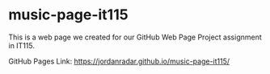 # music-page-it115

This is a web page we created for our GitHub Web Page Project assignment in IT115.

GitHub Pages Link: https://jordanradar.github.io/music-page-it115/
